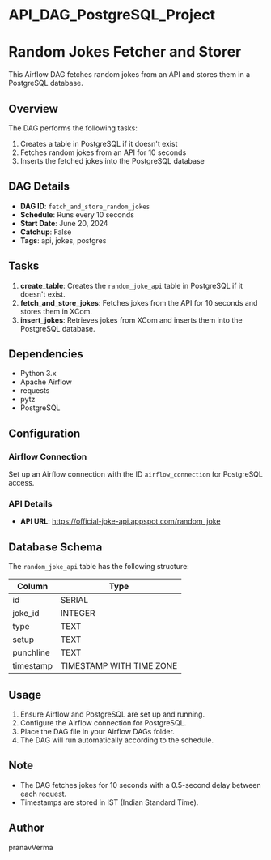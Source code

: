# API_DAG_PostgreSQL_Project

# Random Jokes Fetcher and Storer

This Airflow DAG fetches random jokes from an API and stores them in a PostgreSQL database.

## Overview

The DAG performs the following tasks:
1. Creates a table in PostgreSQL if it doesn't exist
2. Fetches random jokes from an API for 10 seconds
3. Inserts the fetched jokes into the PostgreSQL database

## DAG Details

- **DAG ID**: `fetch_and_store_random_jokes`
- **Schedule**: Runs every 10 seconds
- **Start Date**: June 20, 2024
- **Catchup**: False
- **Tags**: api, jokes, postgres

## Tasks

1. **create_table**: Creates the `random_joke_api` table in PostgreSQL if it doesn't exist.
2. **fetch_and_store_jokes**: Fetches jokes from the API for 10 seconds and stores them in XCom.
3. **insert_jokes**: Retrieves jokes from XCom and inserts them into the PostgreSQL database.

## Dependencies

- Python 3.x
- Apache Airflow
- requests
- pytz
- PostgreSQL

## Configuration

### Airflow Connection

Set up an Airflow connection with the ID `airflow_connection` for PostgreSQL access.

### API Details

- **API URL**: https://official-joke-api.appspot.com/random_joke

## Database Schema

The `random_joke_api` table has the following structure:

| Column     | Type                     |
|------------|--------------------------|
| id         | SERIAL                   |
| joke_id    | INTEGER                  |
| type       | TEXT                     |
| setup      | TEXT                     |
| punchline  | TEXT                     |
| timestamp  | TIMESTAMP WITH TIME ZONE |

## Usage

1. Ensure Airflow and PostgreSQL are set up and running.
2. Configure the Airflow connection for PostgreSQL.
3. Place the DAG file in your Airflow DAGs folder.
4. The DAG will run automatically according to the schedule.

## Note

- The DAG fetches jokes for 10 seconds with a 0.5-second delay between each request.
- Timestamps are stored in IST (Indian Standard Time).

## Author

pranavVerma
